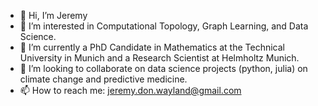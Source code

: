 - 👋 Hi, I’m Jeremy
- 👀 I’m interested in Computational Topology, Graph Learning, and Data Science. 
- 🌱 I’m currently a PhD Candidate in Mathematics at the Technical University in Munich and a Research Scientist at Helmholtz Munich.
- 💞️ I’m looking to collaborate on data science projects (python, julia) on climate change and predictive medicine.
- 📫 How to reach me: jeremy.don.wayland@gmail.com

<!---
waylandj10/waylandj10 is a ✨ special ✨ repository because its `README.md` (this file) appears on your GitHub profile.
You can click the Preview link to take a look at your changes.
--->
